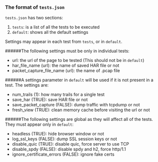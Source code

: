 ### The format of `tests.json`
`tests.json` has two sections:
1. `tests`: is a list of all the tests to be executed
2. `default`: shows all the default settings

Settings may appear in each test from `tests`, or in `default`.

######The following settings must be only in individual tests:
- url: the url of the page to be tested (This should not be in `default`)
- har_file_name (url): the name of saved HAR file or not
- packet_capture_file_name (url): the name of .pcap file

######A settings parameter in `default` will be used if it is not present in a test. The settings are:
- num_trails (1): how many trails for a single test
- save_har (TRUE): save HAR file or not
- save_packet_capture (FALSE): dump traffic with tcpdump or not
- fresh_view (TRUE): clean memory cache before visiting the url or not

######The following settings are global as they will affect all of the tests. They must appear only in `default`:
- headless (TRUE): hide browser window or not
- log_ssl_keys (FALSE): dump SSL session keys or not
- disable_quic (TRUE): disable quic, force server to use TCP
- disable_spdy (FALSE): disable spdy and h2, force http/1.1
- ignore_certificate_errors (FALSE): ignore fake certs
